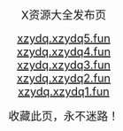 <center>
<span style="font-size:20px">X资源大全发布页</span><br>
<br />
<span style="font-size:20px"><a href="https://xzydq.xzydq5.fun" target="_blank">xzydq.xzydq5.fun</a></span><br>
<span style="font-size:20px"><a href="https://xzydq.xzydq4.fun" target="_blank">xzydq.xzydq4.fun</a></span><br>
<span style="font-size:20px"><a href="https://xzydq.xzydq3.fun" target="_blank">xzydq.xzydq3.fun</a></span><br>
<span style="font-size:20px"><a href="https://xzydq.xzydq2.fun" target="_blank">xzydq.xzydq2.fun</a></span><br>
<span style="font-size:20px"><a href="https://xzydq.xzydq1.fun" target="_blank">xzydq.xzydq1.fun</a></span><br>
<br />
<span style="font-size:20px">收藏此页，永不迷路！</span>
</center>
